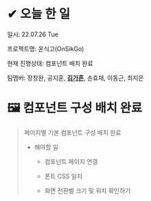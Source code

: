 # ✔ 오늘 한 일

일시: 22.07.26 Tue

프로젝트명: 온식고(OnSikGo)

현재 진행상태: 컴포넌트 배치 완료

팀멤버: 장창완, 공지훈, **<u>김가흔</u>**, 손효재, 이동근, 최지은

# 🖼 컴포넌트 구성 배치 완료

> 페이지별 기본 컴포넌트 구성 배치 완료
> 
> - 해야할 일
>   
>   - 컴포넌트 페이지 연결
>   
>   - 폰트 CSS 일치
>   
>   - 화면 전환별 크기 및 위치 확인하기

# 
